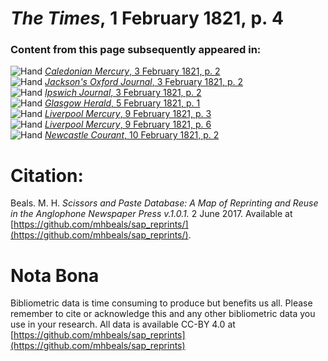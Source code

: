 # *The Times*, 1 February 1821, p. 4  
  
### Content from this page subsequently appeared in:  
![Hand](http://scissorsandpaste.net/wp-content/uploads/2017/06/smallhandpointer.png) [*Caledonian Mercury*, 3 February 1821, p. 2](https://mhbeals.github.io/sap_html/Caledonian-Mercury/Caledonian-Mercury-3-February-1821-p-2)  
![Hand](http://scissorsandpaste.net/wp-content/uploads/2017/06/smallhandpointer.png) [*Jackson's Oxford Journal*, 3 February 1821, p. 2](https://mhbeals.github.io/sap_html/Jackson's-Oxford-Journal/Jackson's-Oxford-Journal-3-February-1821-p-2)  
![Hand](http://scissorsandpaste.net/wp-content/uploads/2017/06/smallhandpointer.png) [*Ipswich Journal*, 3 February 1821, p. 2](https://mhbeals.github.io/sap_html/Ipswich-Journal/Ipswich-Journal-3-February-1821-p-2)  
![Hand](http://scissorsandpaste.net/wp-content/uploads/2017/06/smallhandpointer.png) [*Glasgow Herald*, 5 February 1821, p. 1](https://mhbeals.github.io/sap_html/Glasgow-Herald/Glasgow-Herald-5-February-1821-p-1)  
![Hand](http://scissorsandpaste.net/wp-content/uploads/2017/06/smallhandpointer.png) [*Liverpool Mercury*, 9 February 1821, p. 3](https://mhbeals.github.io/sap_html/Liverpool-Mercury/Liverpool-Mercury-9-February-1821-p-3)  
![Hand](http://scissorsandpaste.net/wp-content/uploads/2017/06/smallhandpointer.png) [*Liverpool Mercury*, 9 February 1821, p. 6](https://mhbeals.github.io/sap_html/Liverpool-Mercury/Liverpool-Mercury-9-February-1821-p-6)  
![Hand](http://scissorsandpaste.net/wp-content/uploads/2017/06/smallhandpointer.png) [*Newcastle Courant*, 10 February 1821, p. 2](https://mhbeals.github.io/sap_html/Newcastle-Courant/Newcastle-Courant-10-February-1821-p-2)  


# Citation: 

Beals. M. H. *Scissors and Paste Database: A Map of Reprinting and Reuse in the Anglophone Newspaper Press v.1.0.1.* 2 June 2017. Available at [https://github.com/mhbeals/sap_reprints/](https://github.com/mhbeals/sap_reprints/). 

# Nota Bona

Bibliometric data is time consuming to produce but benefits us all. Please remember to cite or acknowledge this and any other bibliometric data you use in your research. All data is available CC-BY 4.0 at [https://github.com/mhbeals/sap_reprints](https://github.com/mhbeals/sap_reprints)